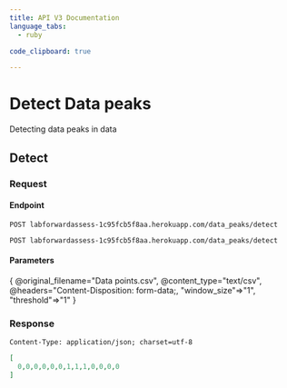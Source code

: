 ```yaml
---
title: API V3 Documentation
language_tabs:
  - ruby

code_clipboard: true

---
```

# Detect Data peaks

Detecting data peaks in data

## Detect


### Request

#### Endpoint

```plaintext
POST labforwardassess-1c95fcb5f8aa.herokuapp.com/data_peaks/detect
```

`POST labforwardassess-1c95fcb5f8aa.herokuapp.com/data_peaks/detect`

#### Parameters

{
  @original_filename="Data points.csv",
  @content_type="text/csv",
  @headers="Content-Disposition: form-data;,
  "window_size"=>"1",
  "threshold"=>"1"
}


### Response

```plaintext
Content-Type: application/json; charset=utf-8
```


```json
[
  0,0,0,0,0,0,1,1,1,0,0,0,0
]
```
